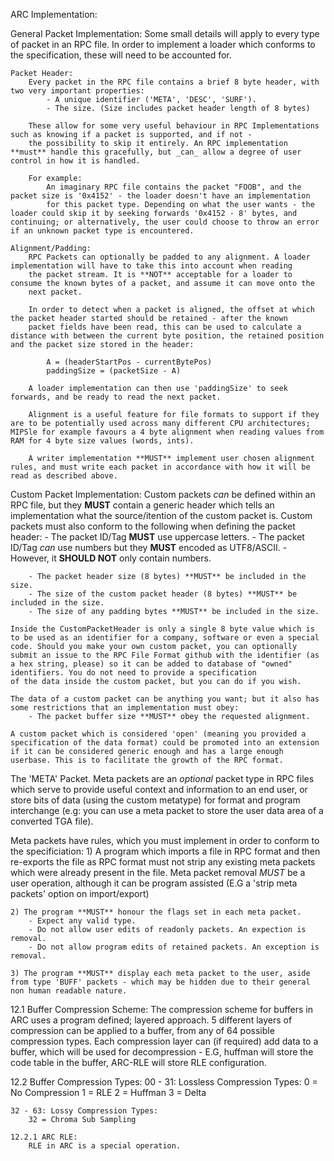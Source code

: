 ARC Implementation:

General Packet Implementation:
	Some small details will apply to every type of packet in an RPC file. In order to implement a loader which conforms to the specification, these will need to be accounted for.
	
	Packet Header:
		Every packet in the RPC file contains a brief 8 byte header, with two very important properties:
			- A unique identifier ('META', 'DESC', 'SURF').
			- The size. (Size includes packet header length of 8 bytes)
	
		These allow for some very useful behaviour in RPC Implementations such as knowing if a packet is supported, and if not - 
		the possibility to skip it entirely. An RPC implementation **must** handle this gracefully, but _can_ allow a degree of user control in how it is handled.
		
		For example:
			An imaginary RPC file contains the packet "FOOB", and the packet size is '0x4152' - the loader doesn't have an implementation
			for this packet type. Depending on what the user wants - the loader could skip it by seeking forwards '0x4152 - 8' bytes, and continuing; or alternatively, the user could choose to throw an error if an unknown packet type is encountered.
	
	Alignment/Padding:
		RPC Packets can optionally be padded to any alignment. A loader implementation will have to take this into account when reading
		the packet stream. It is **NOT** acceptable for a loader to consume the known bytes of a packet, and assume it can move onto the
		next packet.
		
		In order to detect when a packet is aligned, the offset at which the packet header started should be retained - after the known
		packet fields have been read, this can be used to calculate a distance with between the current byte position, the retained position and the packet size stored in the header: 
			
			A = (headerStartPos - currentBytePos) 
			paddingSize = (packetSize - A)
		
		A loader implementation can then use 'paddingSize' to seek forwards, and be ready to read the next packet.
		
		Alignment is a useful feature for file formats to support if they are to be potentially used across many different CPU architectures; MIPSle for example favours a 4 byte alignment when reading values from RAM for 4 byte size values (words, ints).
		
		A writer implementation **MUST** implement user chosen alignment rules, and must write each packet in accordance with how it will be read as described above.					

Custom Packet Implementation:
	Custom packets _can_ be defined within an RPC file, but they **MUST** contain a generic header which tells an implementation what the source/itention of the custom packet is. Custom packets must also conform to the following when defining the packet header:
		- The packet ID/Tag **MUST** use uppercase letters.
		- The packet ID/Tag _can_ use numbers but they **MUST** encoded as UTF8/ASCII.
			- However, it **SHOULD NOT** only contain numbers.
		
		- The packet header size (8 bytes) **MUST** be included in the size.	
		- The size of the custom packet header (8 bytes) **MUST** be included in the size.
		- The size of any padding bytes **MUST** be included in the size.
	
	Inside the CustomPacketHeader is only a single 8 byte value which is to be used as an identifier for a company, software or even a special code. Should you make your own custom packet, you can optionally submit an issue to the RPC File Format github with the identifier (as a hex string, please) so it can be added to database of "owned" identifiers. You do not need to provide a specification
	of the data inside the custom packet, but you can do if you wish.
	
	The data of a custom packet can be anything you want; but it also has some restrictions that an implementation must obey:
		- The packet buffer size **MUST** obey the requested alignment.
	
	A custom packet which is considered 'open' (meaning you provided a specification of the data format) could be promoted into an extension if it can be considered generic enough and has a large enough userbase. This is to facilitate the growth of the RPC format.
	
	
The 'META' Packet.
Meta packets are an _optional_ packet type in RPC files which serve to provide useful context and information to an end user, or store bits of data (using the custom metatype) for format and program interchange (e.g: you can use a meta packet to store the user data area of a converted TGA file).

Meta packets have rules, which you must implement in order to conform to the specificiation:
	1) A program which imports a file in RPC format and then re-exports the file as RPC format must not strip any existing meta packets
	   which were already present in the file. Meta packet removal *MUST* be a user operation, although it can be program assisted
	   (E.G a 'strip meta packets' option on import/export)
	   
	2) The program **MUST** honour the flags set in each meta packet.
		- Expect any valid type.
		- Do not allow user edits of readonly packets. An expection is removal.
		- Do not allow program edits of retained packets. An exception is removal.
		
	3) The program **MUST** display each meta packet to the user, aside from type 'BUFF' packets - which may be hidden due to their general non human readable nature.
		
		
12.1 Buffer Compression Scheme:
The compression scheme for buffers in ARC uses a program defined; layered approach. 5 different layers of compression can be
applied to a buffer, from any of 64 possible compression types. Each compression layer can (if required) add data to a buffer, which will be used for decompression - E.G, huffman will store the code table in the buffer, ARC-RLE will store RLE configuration.

12.2 Buffer Compression Types:
	00 - 31: Lossless Compression Types:
		0 = No Compression
		1 = RLE
		2 = Huffman
		3 = Delta
	
	32 - 63: Lossy Compression Types:
		32 = Chroma Sub Sampling
		
	12.2.1 ARC RLE:
		RLE in ARC is a special operation.
	

